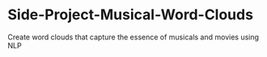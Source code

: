 # Side-Project-Musical-Word-Clouds
Create word clouds that capture the essence of musicals and movies using NLP

